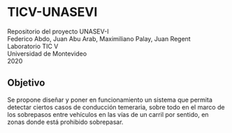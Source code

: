 # TICV-UNASEVI

Repositorio del proyecto UNASEV-I </br>
Federico Abdo, Juan Abu Arab, Maximiliano Palay, Juan Regent </br>
Laboratorio TIC V </br>
Universidad de Montevideo </br>
2020

## Objetivo

Se propone diseñar y poner en funcionamiento un sistema que permita detectar ciertos casos de conducción temeraria, sobre todo en el marco de los sobrepasos entre vehículos en las vías de un carril por sentido, en zonas donde está prohibido sobrepasar.
